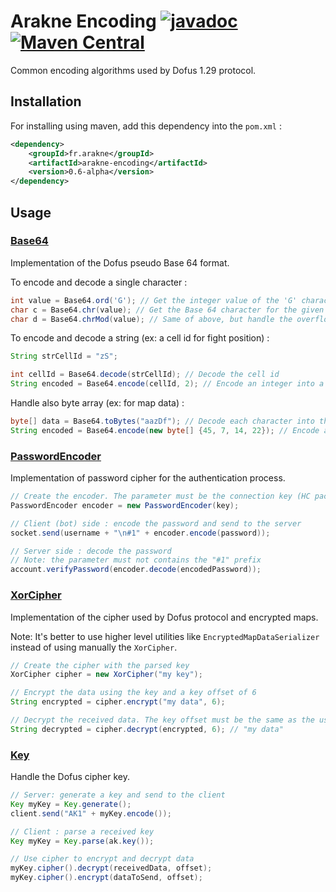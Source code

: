 # Arakne Encoding [![javadoc](https://javadoc.io/badge2/fr.arakne/arakne-encoding/javadoc.svg)](https://javadoc.io/doc/fr.arakne/arakne-encoding)  [![Maven Central](https://img.shields.io/maven-central/v/fr.arakne/arakne-encoding)](https://search.maven.org/artifact/fr.arakne/arakne-encoding) 

Common encoding algorithms used by Dofus 1.29 protocol.

## Installation

For installing using maven, add this dependency into the `pom.xml` :

```xml
<dependency>
    <groupId>fr.arakne</groupId>
    <artifactId>arakne-encoding</artifactId>
    <version>0.6-alpha</version>
</dependency>
```

## Usage

### [Base64](src/main/java/fr/arakne/utils/encoding/Base64.java)

Implementation of the Dofus pseudo Base 64 format.

To encode and decode a single character :

```java
int value = Base64.ord('G'); // Get the integer value of the 'G' character
char c = Base64.chr(value); // Get the Base 64 character for the given value ('G' here)
char d = Base64.chrMod(value); // Same of above, but handle the overflow using a modulo (if value > 64) 
```

To encode and decode a string (ex: a cell id for fight position) :

```java
String strCellId = "zS";

int cellId = Base64.decode(strCellId); // Decode the cell id
String encoded = Base64.encode(cellId, 2); // Encode an integer into a Base64 string of length 2
```

Handle also byte array (ex: for map data) :

```java
byte[] data = Base64.toBytes("aazDf"); // Decode each character into the corresponding array element
String encoded = Base64.encode(new byte[] {45, 7, 14, 22}); // Encode a byte array
```

### [PasswordEncoder](src/main/java/fr/arakne/utils/encoding/PasswordEncoder.java)

Implementation of password cipher for the authentication process.

```java
// Create the encoder. The parameter must be the connection key (HC packet)
PasswordEncoder encoder = new PasswordEncoder(key);

// Client (bot) side : encode the password and send to the server
socket.send(username + "\n#1" + encoder.encode(password));

// Server side : decode the password
// Note: the parameter must not contains the "#1" prefix
account.verifyPassword(encoder.decode(encodedPassword));
```

### [XorCipher](src/main/java/fr/arakne/utils/encoding/XorCipher.java)

Implementation of the cipher used by Dofus protocol and encrypted maps.

Note: It's better to use higher level utilities like `EncryptedMapDataSerializer` instead of using manually the `XorCipher`.

```java
// Create the cipher with the parsed key
XorCipher cipher = new XorCipher("my key");

// Encrypt the data using the key and a key offset of 6
String encrypted = cipher.encrypt("my data", 6);

// Decrypt the received data. The key offset must be the same as the used on encrypted method
String decrypted = cipher.decrypt(encrypted, 6); // "my data"
```

### [Key](src/main/java/fr/arakne/utils/encoding/Key.java)

Handle the Dofus cipher key.

```java
// Server: generate a key and send to the client
Key myKey = Key.generate();
client.send("AK1" + myKey.encode());

// Client : parse a received key
Key myKey = Key.parse(ak.key());

// Use cipher to encrypt and decrypt data
myKey.cipher().decrypt(receivedData, offset);
myKey.cipher().encrypt(dataToSend, offset);
```
